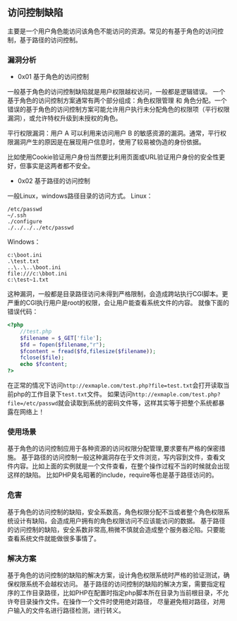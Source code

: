 ## 访问控制缺陷
主要是一个用户角色能访问该角色不能访问的资源。常见的有基于角色的访问控制，基于路径的访问控制。

### 漏洞分析
- 0x01 基于角色的访问控制

一般基于角色的访问控制缺陷就是用户权限越权访问，一般都是逻辑错误。
一个基于角色的访问控制方案通常有两个部分组成：角色权限管理 和 角色分配。一个错误的基于角色的访问控制方案可能允许用户执行未分配角色的权限项（平行权限漏洞），或允许特权升级到未授权的角色。

平行权限漏洞：用户 A 可以利用来访问用户 B 的敏感资源的漏洞。通常，平行权限漏洞产生的原因是在展现用户信息时，使用了较易被伪造的身份依据。

比如使用Cookie验证用户身份当然要比利用页面或URL验证用户身份的安全性更好，但事实是这两者都不安全。

- 0x02 基于路径的访问控制

一般Linux，windows路径目录的访问方式。
Linux：
```text
/etc/passwd
~/.ssh
./configure
./../../../etc/passwd
```
Windows：
```text
c:\boot.ini
.\test.txt
..\..\..\boot.ini
file:///c:\bbot.ini
c:\test~1.txt
```
这种漏洞，一般都是目录路径访问未得到严格限制，会造成跨站执行CGI脚本。更严重的CGI执行用户是root的权限，会让用户能查看系统文件的内容。
就像下面的错误代码：
```php
<?php
    //test.php
    $filename = $_GET['file'];
    $fd = fopen($filename,"r");
    $fcontent = fread($fd,filesize($filename));
    fclose($file);
    echo $fcontent;
?>
```
在正常的情况下访问`http://exmaple.com/test.php?file=test.txt`会打开读取当前php的工作目录下`test.txt`文件。
如果访问`http://exmaple.com/test.php?file=/etc/passwd`就会读取到系统的密码文件等，这样其实等于把整个系统都暴露在网络上！

### 使用场景
基于角色的访问控制应用于各种资源的访问权限分配管理,要求要有严格的保密措施。
基于路径的访问控制一般这种漏洞存在于文件浏览，写内容到文件，查看文件内容。比如上面的实例就是一个文件查看，在整个操作过程不当的时候就会出现这样的缺陷。
比如PHP臭名昭著的include，require等也是基于路径访问的。

### 危害
基于角色的访问控制的缺陷，安全系数高，角色权限分配不当或者整个角色权限系统设计有缺陷，会造成用户拥有的角色权限访问不应该能访问的数据。
基于路径的访问控制的缺陷，安全系数非常高,稍微不慎就会造成整个服务器沦陷。只要能查看系统文件就能做很多事情了。

### 解决方案
基于角色的访问控制的缺陷的解决方案，设计角色权限系统时严格的验证测试，确保权限系统不会越权访问。
基于路径的访问控制的缺陷的解决方案，需要指定程序的工作目录路径，比如PHP在配置时指定php脚本所在目录为当前根目录，不允许夸目录操作文件。在操作一个文件时使用绝对路径，
尽量避免相对路径，对用户输入的文件名进行路径检测，进行转义。